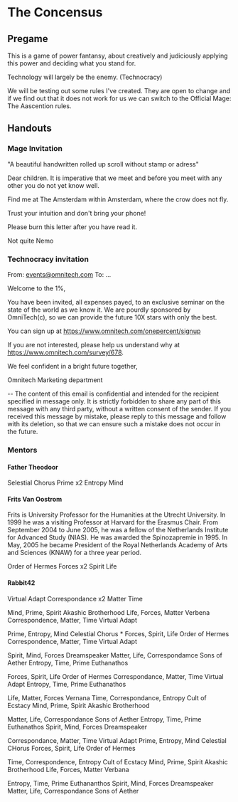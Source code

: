 The Concensus
=============

Pregame
-------

This is a game of power fantansy, about creatively and judiciously
applying this power and deciding what you stand for.

Technology will largely be the enemy. (Technocracy)

We will be testing out some rules I've created. They are open to change
and if we find out that it does not work for us we can switch to
the Official Mage: The Aascention rules.


Handouts
--------

### Mage Invitation

"A beautiful handwritten rolled up scroll without stamp or adress"

Dear children. It is imperative that we meet and before you meet with
any other you do not yet know well.

Find me at The Amsterdam within Amsterdam, where the crow does not fly.

Trust your intuition and don't bring your phone!

Please burn this letter after you have read it.

Not quite Nemo


### Technocracy invitation

From: events@omnitech.com
To: ...

Welcome to the 1%,

You have been invited, all expenses payed, to an exclusive seminar on the state
of the world as we know it. We are pourdly sponsored by OmniTech(c), so we can
provide the future 10X stars with only the best.

You can sign up at https://www.omnitech.com/onepercent/signup

If you are not interested, please help us understand why at https://www.omnitech.com/survey/678.

We feel confident in a bright future together,

Omnitech Marketing department

-- 
The content of this email is confidential and intended for the recipient
specified in message only. It is strictly forbidden to share any part of this
message with any third party, without a written consent of the sender. If you
received this message by mistake, please reply to this message and follow with
its deletion, so that we can ensure such a mistake does not occur in the future.

### Mentors

#### Father Theodoor

Selestial Chorus
Prime x2
Entropy
Mind

#### Frits Van Oostrom

Frits is University Professor for the Humanities at the Utrecht University. In
1999 he was a visiting Professor at Harvard for the Erasmus Chair. From
September 2004 to June 2005, he was a fellow of the Netherlands Institute for
Advanced Study (NIAS). He was awarded the Spinozapremie in 1995. In May, 2005 he
became President of the Royal Netherlands Academy of Arts and Sciences (KNAW)
for a three year period.

Order of Hermes
Forces x2
Spirit
Life

#### Rabbit42

Virtual Adapt
Correspondance x2
Matter
Time





Mind, Prime, Spirit                  Akashic Brotherhood
Life, Forces, Matter                 Verbena
Correspondence, Matter, Time         Virtual Adapt

Prime, Entropy, Mind                 Celestial Chorus    * 
Forces, Spirit, Life                 Order of Hermes
Correspondence, Matter, Time         Virtual Adapt

Spirit, Mind, Forces                 Dreamspeaker
Matter, Life, Correspondamce         Sons of Aether
Entropy, Time, Prime                 Euthanathos

Forces, Spirit, Life                 Order of Hermes
Correspondance, Matter, Time         Virtual Adapt
Entropy, Time, Prime                 Euthanathos

Life, Matter, Forces                 Vernana
Time, Correspondance, Entropy        Cult of Ecstacy
Mind, Prime, Spirit                  Akashic Brotherhood

Matter, Life, Correspondance         Sons of Aether
Entropy, Time, Prime                 Euthanathos
Spirit, Mind, Forces                 Dreamspeaker

Correspondance, Matter, Time         Virtual Adapt
Prime, Entropy, Mind                 Celestial CHorus
Forces, Spirit, Life                 Order of Hermes

Time, Correspondence, Entropy        Cult of Ecstacy
Mind, Prime, Spirit                  Akashic Brotherhood
Life, Forces, Matter                 Verbana

Entropy, Time, Prime                 Euthananthos
Spirit, Mind, Forces                 Dreamspeaker
Matter, Life, Correspondance         Sons of Aether











